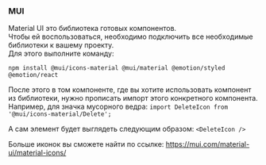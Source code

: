 
### MUI
Material UI это библиотека готовых компонентов.   
Чтобы ей воспользоваться, необходимо подключить все необходимые библиотеки к вашему проекту.   
Для этого выполните команду:

```npm install @mui/icons-material @mui/material @emotion/styled @emotion/react```

После этого в том компоненте, где вы хотите использовать компонент из библиотеки,
нужно прописать импорт этого конкретного компонента.
Например, для значка мусорного ведра: 
``import DeleteIcon from '@mui/icons-material/Delete';``

А сам элемент будет выглядеть следующим образом:
```<DeleteIcon />```

Больше иконок вы сможете найти по ссылке:
https://mui.com/material-ui/material-icons/

